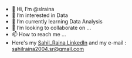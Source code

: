- 👋 Hi, I’m @slraina
- 👀 I’m interested in Data 
- 🌱 I’m currently learning Data Analysis
- 💞️ I’m looking to collaborate on ...
- 📫 How to reach me ... 
- Here's my [Sahil_Raina LinkedIn](https://www.linkedin.com/in/sahilrainab/) and my e-mail : sahilraina2004.sr@gmail.com 

<!---
slraina/slraina is a ✨ special ✨ repository because its `README.md` (this file) appears on your GitHub profile.
You can click the Preview link to take a look at your changes.
--->
